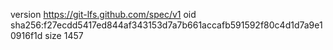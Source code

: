 version https://git-lfs.github.com/spec/v1
oid sha256:f27ecdd5417ed844af343153d7a7b661accafb591592f80c4d1d7a9e10916f1d
size 1457
